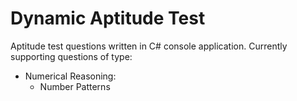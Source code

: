 <h1>Dynamic Aptitude Test</h1>
<p> Aptitude test questions written in C# console application. Currently supporting questions of type: </p>
<ul>
<li>Numerical Reasoning:
<ul>
<li> Number Patterns</li>
</ul>
</li>
</ul>
